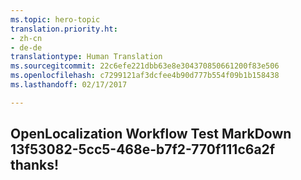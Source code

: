 ```yaml
---
ms.topic: hero-topic
translation.priority.ht:
- zh-cn
- de-de
translationtype: Human Translation
ms.sourcegitcommit: 22c6efe221dbb63e8e304370850661200f83e506
ms.openlocfilehash: c7299121af3dcfee4b90d777b554f09b1b158438
ms.lasthandoff: 02/17/2017

---
```

## OpenLocalization Workflow Test MarkDown 13f53082-5cc5-468e-b7f2-770f111c6a2f thanks!

